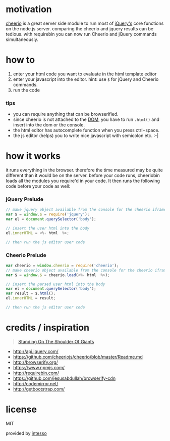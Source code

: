 # motivation

[cheerio](//github.com/cheeriojs/cheerio) is a great server side module to run most of [jQuery's](http://api.jquery.com/) core functions on the node.js server.
comparing the cheerio and jquery results can be tedious.
with requirebin you can now run Cheerio and jQuery commands simultaneously.


# how to
 1. enter your html code you want to evaluate in the html template editor
 2. enter your javascript into the editor. hint: use `$` for jQuery and Cheerio commands.
 3. run the code

### tips
 - you can require anything that can be browserified.
 - since cheerio is not attached to the [DOM](//developer.mozilla.org/en-US/docs/Web/API), you have to run `.html()` and insert into the dom or the console.
 - the html editor has autocomplete function when you press ctrl+space.
 - the js editor (helps) you to write nice javascript with semicolon etc. :-|


# how it works
it runs everything in the browser. therefore the time measured may be quite different than it would be on the server.
before your code runs, cheeriobin loads all the modules you require'd in your code.
It then runs the following code before your code as well:

### jQuery Prelude
```javascript
// make jquery object available from the console for the cheerio iframe as $
var $ = window.$ = require('jquery');
var el = document.querySelector('body');

// insert the user html into the body
el.innerHTML = <%- html  %>;

// then run the js editor user code
```

### Cheerio Prelude
```javascript
var cheerio = window.cheerio = require('cheerio');
// make cheerio object available from the console for the cheerio iframe as $
var $ = window.$ = cheerio.load(<%- html  %>);

// insert the parsed user html into the body
var el = document.querySelector('body');
var result = $.html();
el.innerHTML = result;

// then run the js editor user code
```


# credits / inspiration

> [Standing On The Shoulder Of Giants](http://en.wikipedia.org/wiki/Standing_on_the_shoulders_of_giants)

 - http://api.jquery.com/
 - https://github.com/cheeriojs/cheerio/blob/master/Readme.md
 - http://browserify.org/
 - https://www.npmjs.com/
 - http://requirebin.com/
 - https://github.com/jesusabdullah/browserify-cdn
 - http://codemirror.net/
 - http://getbootstrap.com/

# license

MIT

provided by [intesso](//intesso.com)
